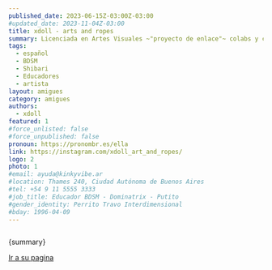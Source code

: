 ```yaml
---
published_date: 2023-06-15Z-03:00Z-03:00
#updated_date: 2023-11-04Z-03:00
title: xdoll - arts and ropes
summary: Licenciada en Artes Visuales ~"proyecto de enlace"~ colabs y clases
tags:
  - español
  - BDSM
  - Shibari
  - Educadores
  - artista
layout: amigues
category: amigues
authors:
  - xdoll
featured: 1
#force_unlisted: false
#force_unpublished: false
pronoun: https://pronombr.es/ella
link: https://instagram.com/xdoll_art_and_ropes/
logo: 2
photo: 1
#email: ayuda@kinkyvibe.ar
#location: Thames 240, Ciudad Autónoma de Buenos Aires
#tel: +54 9 11 5555 3333
#job_title: Educador BDSM - Dominatrix - Putito
#gender_identity: Perrito Travo Interdimensional
#bday: 1996-04-09
---
```


<script>
    import foto from '$lib/posts/media/xdoll/1.jpg';
</script>

<div class="col-2">
<img alt="" src={foto} />
<div><p>{summary}</p><p><a href={link} target="_blank">Ir a su pagina</a></p></div>
</div>
